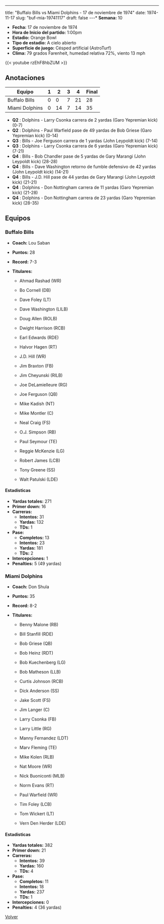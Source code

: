 ---
title: "Buffalo Bills vs Miami Dolphins - 17 de noviembre de 1974"
date: 1974-11-17
slug: "buf-mia-19741117"
draft: false
---* **Semana:** 10
* **Fecha:** 17 de noviembre de 1974
* **Hora de Inicio del partido:** 1:00pm
* **Estadio:** Orange Bowl
* **Tipo de estadio:** A cielo abierto
* **Superficie de juego:** Césped artificial (AstroTurf)
* **Clima:** 79 grados Farenheit, humedad relativa 72%, viento 13 mph

{{< youtube rzEhF8hbZUM >}}


## Anotaciones
| Equipo | 1 | 2 | 3 | 4 | Final |
|--------|---|---|---|---|-------|
| Buffalo Bills  | 0 | 0 | 7 | 21  | 28 |
| Miami Dolphins  | 0 | 14 | 7 | 14  | 35 |
* **Q2** : Dolphins - Larry Csonka carrera de 2 yardas (Garo Yepremian kick) (0-7)
* **Q2** : Dolphins - Paul Warfield pase de 49 yardas de Bob Griese (Garo Yepremian kick) (0-14)
* **Q3** : Bills - Joe Ferguson carrera de 1 yardas (John Leypoldt kick) (7-14)
* **Q3** : Dolphins - Larry Csonka carrera de 6 yardas (Garo Yepremian kick) (7-21)
* **Q4** : Bills - Bob Chandler pase de 5 yardas de Gary Marangi (John Leypoldt kick) (28-28)
* **Q4** : Bills - Dave Washington retorno de fumble defensivo de 42 yardas (John Leypoldt kick) (14-21)
* **Q4** : Bills - J.D. Hill pase de 44 yardas de Gary Marangi (John Leypoldt kick) (21-21)
* **Q4** : Dolphins - Don Nottingham carrera de 11 yardas (Garo Yepremian kick) (21-28)
* **Q4** : Dolphins - Don Nottingham carrera de 23 yardas (Garo Yepremian kick) (28-35)


## Equipos


### Buffalo Bills
* **Coach:** Lou Saban
* **Puntos:** 28
* **Record:** 7-3
* **Titulares:** 

  * Ahmad Rashad (WR) 

  * Bo Cornell (DB) 

  * Dave Foley (LT) 

  * Dave Washington (LILB) 

  * Doug Allen (ROLB) 

  * Dwight Harrison (RCB) 

  * Earl Edwards (RDE) 

  * Halvor Hagen (RT) 

  * J.D. Hill (WR) 

  * Jim Braxton (FB) 

  * Jim Cheyunski (RILB) 

  * Joe DeLamielleure (RG) 

  * Joe Ferguson (QB) 

  * Mike Kadish (NT) 

  * Mike Montler (C) 

  * Neal Craig (FS) 

  * O.J. Simpson (RB) 

  * Paul Seymour (TE) 

  * Reggie McKenzie (LG) 

  * Robert James (LCB) 

  * Tony Greene (SS) 

  * Walt Patulski (LDE) 

#### Estadísticas
* **Yardas totales:** 271
* **Primer down:** 16
* **Carreras:**
  * **Intentos:** 31
  * **Yardas:** 132
  * **TDs:** 1
* **Pase:**
  * **Completos:** 13
  * **Intentos:** 23
  * **Yardas:** 181
  * **TDs:** 2
* **Intercepciones:** 1
* **Penalties:** 5 (49 yardas)

### Miami Dolphins
* **Coach:** Don Shula
* **Puntos:** 35
* **Record:** 8-2
* **Titulares:** 

  * Benny Malone (RB) 

  * Bill Stanfill (RDE) 

  * Bob Griese (QB) 

  * Bob Heinz (RDT) 

  * Bob Kuechenberg (LG) 

  * Bob Matheson (LLB) 

  * Curtis Johnson (RCB) 

  * Dick Anderson (SS) 

  * Jake Scott (FS) 

  * Jim Langer (C) 

  * Larry Csonka (FB) 

  * Larry Little (RG) 

  * Manny Fernandez (LDT) 

  * Marv Fleming (TE) 

  * Mike Kolen (RLB) 

  * Nat Moore (WR) 

  * Nick Buoniconti (MLB) 

  * Norm Evans (RT) 

  * Paul Warfield (WR) 

  * Tim Foley (LCB) 

  * Tom Wickert (LT) 

  * Vern Den Herder (LDE) 

#### Estadísticas
* **Yardas totales:** 382
* **Primer down:** 21
* **Carreras:**
  * **Intentos:** 39
  * **Yardas:** 160
  * **TDs:** 4
* **Pase:**
  * **Completos:** 11
  * **Intentos:** 18
  * **Yardas:** 237
  * **TDs:** 1
* **Intercepciones:** 0
* **Penalties:** 4 (36 yardas)


[Volver](/historia/1974)
